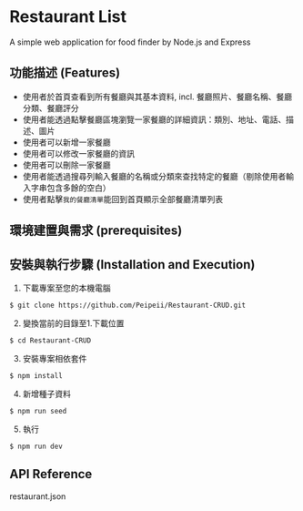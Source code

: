 # Restaurant List
A simple web application for food finder by Node.js and Express

## 功能描述 (Features)
- 使用者於首頁查看到所有餐廳與其基本資料, incl. 餐廳照片、餐廳名稱、餐廳分類、餐廳評分
- 使用者能透過點擊餐廳區塊瀏覽一家餐廳的詳細資訊：類別、地址、電話、描述、圖片
- 使用者可以新增一家餐廳
- 使用者可以修改一家餐廳的資訊
- 使用者可以刪除一家餐廳
- 使用者能透過搜尋列輸入餐廳的名稱或分類來查找特定的餐廳（剔除使用者輸入字串包含多餘的空白）
- 使用者點擊`我的餐廳清單`能回到首頁顯示全部餐廳清單列表

## 環境建置與需求 (prerequisites)


## 安裝與執行步驟 (Installation and Execution)
1. 下載專案至您的本機電腦
```
$ git clone https://github.com/Peipeii/Restaurant-CRUD.git
```
2. 變換當前的目錄至1.下載位置
```
$ cd Restaurant-CRUD
```

3. 安裝專案相依套件
```
$ npm install
```

4. 新增種子資料
```
$ npm run seed
```

5. 執行
```
$ npm run dev
```

## API Reference
restaurant.json

